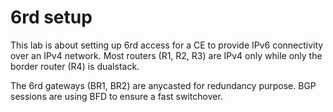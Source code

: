 # 6rd setup

This lab is about setting up 6rd access for a CE to provide IPv6
connectivity over an IPv4 network. Most routers (R1, R2, R3) are IPv4
only while only the border router (R4) is dualstack.

The 6rd gateways (BR1, BR2) are anycasted for redundancy purpose. BGP
sessions are using BFD to ensure a fast switchover.
